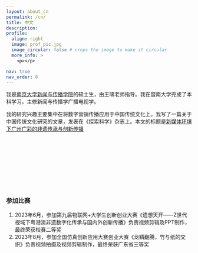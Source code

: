 ```yaml
---
layout: about_cn
permalink: /cn/
title: 中文
description:
profile:
  align: right
  image: prof_pic.jpg
  image_circular: false # crops the image to make it circular
  more_info: >
    <p></p>

nav: true
nav_order: 8
---
```


我是[南京大学新闻与传播学院](https://jc.nju.edu.cn/main.htm)的硕士生，由王啸老师指导。我在暨南大学完成了本科学习，主修新闻与传播学广播电视学。

我的研究兴趣主要集中在将数字营销传播应用于中国传统文化上。我写了一篇关于中国传统文化研究的文章，发表在《探索科学》杂志上。本文的标题是[新媒体环境下广州广彩的非遗传承与创新传播](https://xueshu.qikan.com.cn/preview/1/228/4425587.)

<br><br>
<br><br>
<br><br>
<br><br>


### **参加比赛**


1. 2023年6月，参加第九届物联网+大学生创新创业大赛《遗想天开——Z世代视域下粤港澳非遗数字化传承与国内外创新传播》负责视频剪辑及PPT制作，最终荣获校赛二等奖
2. 2023年8月，参加全国仿真创新应用大赛创业大赛《龙鳞翻腾，竹与纸的交织》负责视频拍摄及视频剪辑制作，最终荣获广东省三等奖
